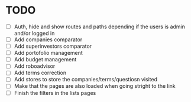 # TODO

- [ ] Auth, hide and show routes and paths depending if the users is admin and/or logged in
- [ ] Add companies comparator
- [ ] Add superinvestors comparator
- [ ] Add portofolio management
- [ ] Add budget management
- [ ] Add roboadvisor
- [ ] Add terms correction
- [ ] Add stores to store the companies/terms/questiosn visited
- [ ] Make that the pages are also loaded when going stright to the link
- [ ] Finish the filters in the lists pages